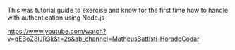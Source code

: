 This was tutorial guide to exercise and know for the first time how to handle with authentication using Node.js


https://www.youtube.com/watch?v=qEBoZ8lJR3k&t=2s&ab_channel=MatheusBattisti-HoradeCodar
